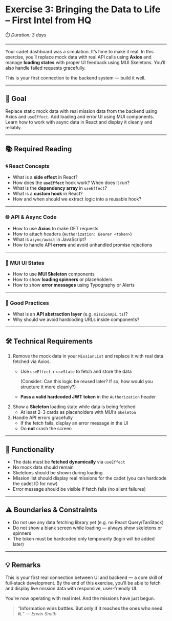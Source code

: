 # Exercise 3: Bringing the Data to Life – First Intel from HQ

⏱️ *Duration: 3 days*

---

Your cadet dashboard was a simulation. It’s time to make it real. In this exercise, you’ll replace mock data with real API calls using **Axios** and manage **loading states** with proper UI feedback using MUI Skeletons. You’ll also handle failed requests gracefully.

This is your first connection to the backend system — build it well.

---

## **🎯 Goal**

Replace static mock data with real mission data from the backend using Axios and `useEffect`. Add loading and error UI using MUI components. Learn how to work with async data in React and display it cleanly and reliably.

---

## **📚 Required Reading**

### 🌀 React Concepts

- What is a **side effect** in React?
- How does the **`useEffect`** hook work? When does it run?
- What is the **dependency array** in `useEffect`?
- What is a **custom hook** in React?
- How and when should we extract logic into a reusable hook?

---

### 🌐 API & Async Code

- How to use **Axios** to make GET requests
- How to attach headers (`Authorization: Bearer <token>`)
- What is `async/await` in JavaScript?
- How to handle API **errors** and avoid unhandled promise rejections

---

### 🎨 MUI UI States

- How to use **MUI Skeleton** components
- How to show **loading spinners** or placeholders
- How to show **error messages** using Typography or Alerts

---

### 🧠 Good Practices

- What is an **API abstraction layer** (e.g. `missionApi.ts`)?
- Why should we avoid hardcoding URLs inside components?

---

## **🛠️ Technical Requirements**

1. Remove the mock data in your `MissionList` and replace it with real data fetched via Axios.
    - Use `useEffect` + `useState` to fetch and store the data
        
        (Consider: Can this logic be reused later? If so, how would you structure it more cleanly?)
        
    - **Pass a valid hardcoded JWT token** in the `Authorization` header
2. Show a **Skeleton** loading state while data is being fetched
    - At least 2–3 cards as placeholders with MUI’s `Skeleton`
3. Handle API errors gracefully
    - If the fetch fails, display an error message in the UI
    - Do **not** crash the screen

---

## **🧭 Functionality**

- The data must be **fetched dynamically** via `useEffect`
- No mock data should remain
- Skeletons should be shown during loading
- Mission list should display real missions for the cadet (you can hardcode the cadet ID for now)
- Error message should be visible if fetch fails (no silent failures)

---

## **⚠️ Boundaries & Constraints**

- Do not use any data fetching library yet (e.g. no React Query/TanStack)
- Do not show a blank screen while loading — always show skeletons or spinners
- The token must be hardcoded only temporarily (login will be added later)

---

## **💡 Remarks**

This is your first real connection between UI and backend — a core skill of full-stack development. 
By the end of this exercise, you’ll be able to fetch and display live mission data with responsive, user-friendly UI.

You're now operating with real intel. And the missions have just begun.

> “**Information wins battles. But only if it reaches the ones who need it.**” — *Erwin Smith*
>